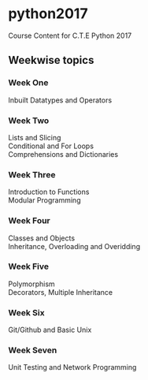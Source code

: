 # python2017
Course Content for C.T.E Python 2017  

## Weekwise topics

### Week One

Inbuilt Datatypes and Operators  

### Week Two

Lists and Slicing  
Conditional and For Loops  
Comprehensions and Dictionaries  

### Week Three

Introduction to Functions  
Modular Programming  

### Week Four

Classes and Objects  
Inheritance, Overloading and Overidding  

### Week Five
 
Polymorphism  
Decorators, Multiple Inheritance  

### Week Six

Git/Github and Basic Unix  

### Week Seven

Unit Testing and Network Programming
